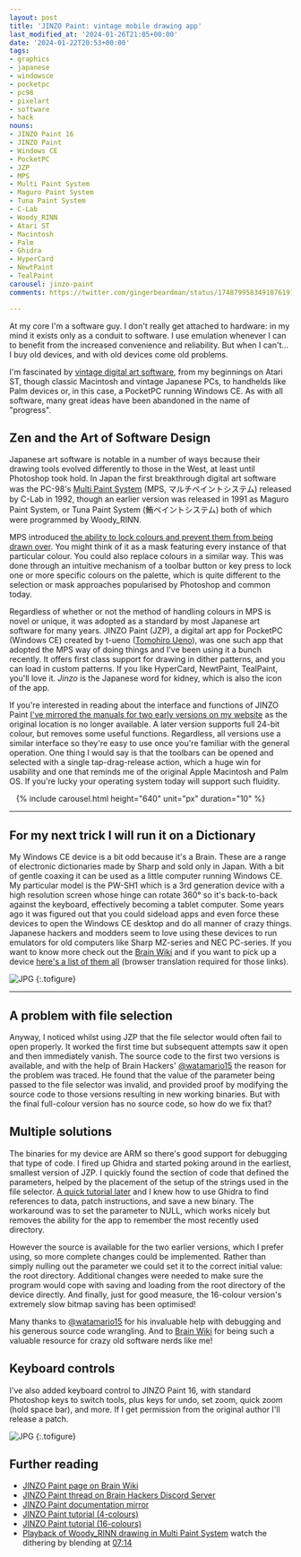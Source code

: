 ```yaml
---
layout: post
title: 'JINZO Paint: vintage mobile drawing app'
last_modified_at: '2024-01-26T21:05+00:00'
date: '2024-01-22T20:53+00:00'
tags:
- graphics
- japanese
- windowsce
- pocketpc
- pc98
- pixelart
- software
- hack
nouns:
- JINZO Paint 16
- JINZO Paint
- Windows CE
- PocketPC
- JZP
- MPS
- Multi Paint System
- Maguro Paint System
- Tuna Paint System
- C-Lab
- Woody_RINN
- Atari ST
- Macintosh
- Palm
- Ghidra
- HyperCard
- NewtPaint
- TealPaint
carousel: jinzo-paint
comments: https://twitter.com/gingerbeardman/status/1748799583491076191

---
```


At my core I'm a software guy. I don't really get attached to hardware: in my mind it exists only as a conduit to software. I use emulation whenever I can to benefit from the increased convenience and reliability. But when I can't... I buy old devices, and with old devices come old problems.

I'm fascinated by [vintage digital art software](/2023/10/21/list-of-vintage-japanese-pixel-dot-art-software/), from my beginnings on Atari ST, though classic Macintosh and vintage Japanese PCs, to handhelds like Palm devices or, in this case, a PocketPC running Windows CE. As with all software, many great ideas have been abandoned in the name of "progress".

## Zen and the Art of Software Design

Japanese art software is notable in a number of ways because their drawing tools evolved differently to those in the West, at least until Photoshop took hold. In Japan the first breakthrough digital art software was the PC-98's [Multi Paint System](https://www.youtube.com/watch?v=nIdFor2WOnw) (MPS, マルチペイントシステム) released by C-Lab in 1992, though an earlier version was released in 1991 as Maguro Paint System, or Tuna Paint System (鮪ペイントシステム) both of which were programmed by Woody_RINN.

MPS introduced [the ability to lock colours and prevent them from being drawn over](https://twitter.com/_blubot_/status/1727397680895476153). You might think of it as a mask featuring every instance of that particular colour. You could also replace colours in a similar way. This was done through an intuitive mechanism of a toolbar button or key press to lock one or more specific colours on the palette, which is quite different to the selection or mask approaches popularised by Photoshop and common today.

Regardless of whether or not the method of handling colours in MPS is novel or unique, it was adopted as a standard by most Japanese art software for many years. JINZO Paint (JZP), a digital art app for PocketPC (Windows CE) created by t-ueno ([Tomohiro Ueno](http://www.tomozon.sakura.ne.jp/wince/)), was one such app that adopted the MPS way of doing things and I've been using it a bunch recently. It offers first class support for drawing in dither patterns, and you can load in custom patterns. If you like HyperCard, NewtPaint, TealPaint, you'll love it. *Jinzo* is the Japanese word for kidney, which is also the icon of the app.

If you're interested in reading about the interface and functions of JINZO Paint [I've mirrored the manuals for two early versions on my website](https://www.gingerbeardman.com/jzpaint/) as the original location is no longer available. A later version supports full 24-bit colour, but removes some useful functions. Regardless, all versions use a similar interface so they're easy to use once you're familiar with the general operation. One thing I would say is that the toolbars can be opened and selected with a single tap-drag-release action, which a huge win for usability and one that reminds me of the original Apple Macintosh and Palm OS. If you're lucky your operating system today will support such fluidity.

<div style="width:480px;margin:0 auto;">

{% include carousel.html height="640" unit="px" duration="10" %}

</div>
 
----

## For my next trick I will run it on a Dictionary

My Windows CE device is a bit odd because it's a Brain. These are a range of electronic dictionaries made by Sharp and sold only in Japan. With a bit of gentle coaxing it can be used as a little computer running Windows CE. My particular model is the PW-SH1 which is a 3rd generation device with a high resolution screen whose hinge can rotate 360° so it's back-to-back against the keyboard, effectively becoming a tablet computer. Some years ago it was figured out that you could sideload apps and even force these devices to open the Windows CE desktop and do all manner of crazy things. Japanese hackers and modders seem to love using these devices to run emulators for old computers like Sharp MZ-series and NEC PC-series. If you want to know more check out the [Brain Wiki](https://brain.fandom.com/ja/wiki/Brain_Wiki) and if you want to pick up a device [here's a list of them all](https://brain.fandom.com/ja/wiki/Brain機種別解説) (browser translation required for those links).

![JPG](https://cdn.gingerbeardman.com/images/posts/jinzo-paint.jpg "JINZO Paint, 4-colour version")
{:.tofigure}

----

## A problem with file selection

Anyway, I noticed whilst using JZP that the file selector would often fail to open properly. It worked the first time but subsequent attempts saw it open and then immediately vanish. The source code to the first two versions is available, and with the help of Brain Hackers' [@watamario15](https://twitter.com/watamario15) the reason for the problem was traced. He found that the value of the parameter being passed to the file selector was invalid, and provided proof by modifying the source code to those versions resulting in new working binaries. But with the final full-colour version has no source code, so how do we fix that?

## Multiple solutions

The binaries for my device are ARM so there's good support for debugging that type of code. I fired up Ghidra and started poking around in the earliest, smallest version of JZP. I quickly found the section of code that defined the parameters, helped by the placement of the setup of the strings used in the file selector. [A quick tutorial later](https://www.coalfire.com/the-coalfire-blog/reverse-engineering-and-patching-with-ghidra) and I knew how to use Ghidra to find references to data, patch instructions, and save a new binary. The workaround was to set the parameter to NULL, which works nicely but removes the ability for the app to remember the most recently used directory.

However the source is available for the two earlier versions, which I prefer using, so more complete changes could be implemented. Rather than simply nulling out the parameter we could set it to the correct initial value: the root directory. Additional changes were needed to make sure the program would cope with saving and loading from the root directory of the device directly. And finally, just for good measure, the 16-colour version's extremely slow bitmap saving has been optimised!

Many thanks to [@watamario15](https://twitter.com/watamario15) for his invaluable help with debugging and his generous source code wrangling. And to [Brain Wiki](https://brain.fandom.com/ja/wiki/) for being such a valuable resource for crazy old software nerds like me!

## Keyboard controls

I've also added keyboard control to JINZO Paint 16, with standard Photoshop keys to switch tools, plus keys for undo, set zoom, quick zoom (hold space bar), and more. If I get permission from the original author I'll release a patch.

![JPG](https://cdn.gingerbeardman.com/images/posts/jinzo-paint-dev.png "JINZO Paint 16, source code modifications")
{:.tofigure}


## Further reading

- [JINZO Paint page on Brain Wiki](https://brain.fandom.com/ja/wiki/JINZO_Paint)
- [JINZO Paint thread on Brain Hackers Discord Server](https://discord.com/channels/759813579120836608/1198349406878060646)
- [JINZO Paint documentation mirror](https://www.gingerbeardman.com/jzpaint/)
- [JINZO Paint tutorial (4-colours)](http://www.tomozon.sakura.ne.jp/wince/JINZO_COLLECTION/DATA_BOOK/JZP_DATA/tel/howtojzp/howtojzp.htm)
- [JINZO Paint tutorial (16-colours)](http://www.tomozon.sakura.ne.jp/wince/JINZO_COLLECTION/DATA_BOOK/JZP_DATA/emugaro/cgmake.htm)
- [Playback of Woody_RINN drawing in Multi Paint System](https://www.youtube.com/watch?v=nIdFor2WOnw) watch the dithering by blending at [07:14](https://www.youtube.com/watch?v=nIdFor2WOnw&t=434)
